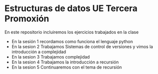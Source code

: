 # Estructuras de datos UE Tercera Promoxión
En este repositorio incluiremos los ejercicios trabajados en la clase

- En la sesión 1 recordamos como funciona el lenguaje python
- En la sesion 2 Trabajamos Sistemas de control de versiones y vimos la introducción a complejidad
- En la sesion 3 Trabajamos complejidad
- En la sesion 4 Trabajamos la introducción a recursión
- En la sesion 5 Continuaremos con el tema de recursión
